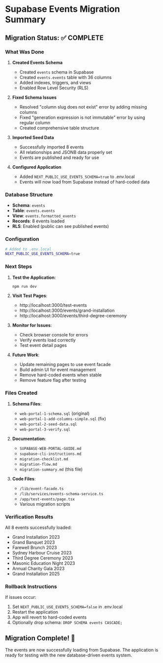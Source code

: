 # Supabase Events Migration Summary

## Migration Status: ✅ COMPLETE

### What Was Done

1. **Created Events Schema**
   - Created `events` schema in Supabase
   - Created `events.events` table with 36 columns
   - Added indexes, triggers, and views
   - Enabled Row Level Security (RLS)

2. **Fixed Schema Issues**
   - Resolved "column slug does not exist" error by adding missing columns
   - Fixed "generation expression is not immutable" error by using regular column
   - Created comprehensive table structure

3. **Imported Seed Data**
   - Successfully imported 8 events
   - All relationships and JSONB data properly set
   - Events are published and ready for use

4. **Configured Application**
   - Added `NEXT_PUBLIC_USE_EVENTS_SCHEMA=true` to .env.local
   - Events will now load from Supabase instead of hard-coded data

### Database Structure

- **Schema**: `events`
- **Table**: `events.events`
- **View**: `events.formatted_events`
- **Records**: 8 events loaded
- **RLS**: Enabled (public can see published events)

### Configuration

```bash
# Added to .env.local
NEXT_PUBLIC_USE_EVENTS_SCHEMA=true
```

### Next Steps

1. **Test the Application**:
   ```bash
   npm run dev
   ```

2. **Visit Test Pages**:
   - http://localhost:3000/test-events
   - http://localhost:3000/events/grand-installation
   - http://localhost:3000/events/third-degree-ceremony

3. **Monitor for Issues**:
   - Check browser console for errors
   - Verify events load correctly
   - Test event detail pages

4. **Future Work**:
   - Update remaining pages to use event facade
   - Build admin UI for event management
   - Remove hard-coded events when stable
   - Remove feature flag after testing

### Files Created

1. **Schema Files**:
   - `web-portal-1-schema.sql` (original)
   - `web-portal-1-add-columns-simple.sql` (fix)
   - `web-portal-2-seed-data.sql`
   - `web-portal-3-verify.sql`

2. **Documentation**:
   - `SUPABASE-WEB-PORTAL-GUIDE.md`
   - `supabase-cli-instructions.md`
   - `migration-checklist.md`
   - `migration-flow.md`
   - `migration-summary.md` (this file)

3. **Code Files**:
   - `/lib/event-facade.ts`
   - `/lib/services/events-schema-service.ts`
   - `/app/test-events/page.tsx`
   - Various migration scripts

### Verification Results

All 8 events successfully loaded:
- Grand Installation 2023
- Grand Banquet 2023
- Farewell Brunch 2023
- Sydney Harbour Cruise 2023
- Third Degree Ceremony 2023
- Masonic Education Night 2023
- Annual Charity Gala 2023
- Grand Installation 2025

### Rollback Instructions

If issues occur:
1. Set `NEXT_PUBLIC_USE_EVENTS_SCHEMA=false` in .env.local
2. Restart the application
3. App will revert to hard-coded events
4. Optionally drop schema: `DROP SCHEMA events CASCADE;`

## Migration Complete! 🎉

The events are now successfully loading from Supabase. The application is ready for testing with the new database-driven events system.